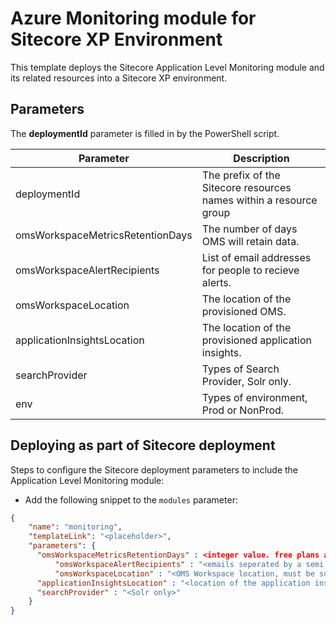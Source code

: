 # Azure Monitoring module for Sitecore XP Environment

This template deploys the Sitecore Application Level Monitoring module and its related resources into a Sitecore XP environment.

## Parameters

The **deploymentId** parameter is filled in by the PowerShell script.

| Parameter                                 | Description
--------------------------------------------|------------------------------------------------
| deploymentId                              | The prefix of the Sitecore resources names within a resource group
| omsWorkspaceMetricsRetentionDays          | The number of days OMS will retain data.
| omsWorkspaceAlertRecipients               | List of email addresses for people to recieve alerts. 
| omsWorkspaceLocation                      | The location of the provisioned OMS.
| applicationInsightsLocation               | The location of the provisioned application insights.
| searchProvider                            | Types of Search Provider, Solr only.
| env                                       | Types of environment, Prod or NonProd.

## Deploying as part of Sitecore deployment

Steps to configure the Sitecore deployment parameters to include the Application Level Monitoring module:

  * Add the following snippet to the `modules` parameter:

```JSON
{
    "name": "monitoring",
    "templateLink": "<placeholder>",
    "parameters": { 
      "omsWorkspaceMetricsRetentionDays" : <integer value. free plans are always 7, other plans comes with 31 by default>,
		  "omsWorkspaceAlertRecipients" : "<emails seperated by a semi colon>",
		  "omsWorkspaceLocation" : "<OMS Workspace location, must be supported by Azure>",
      "applicationInsightsLocation" : "<location of the application insight associated with Sitecore>",
      "searchProvider" : "<Solr only>"
    }
}
```